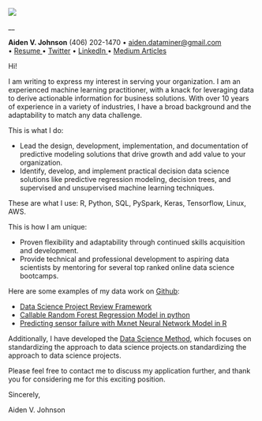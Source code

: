 ![](mini_headshot.png)  

__

**Aiden V. Johnson**
(406) 202-1470 • aiden.dataminer@gmail.com  
•  [Resume ](https://github.com/AVJdataminer/AVJdataminer.github.io/blob/master/Resume_AVJ_11_19_18_KE%20edits.pdf) • [Twitter](https://twitter.com/aidenvjohnson) • [LinkedIn ](https://www.linkedin.com/in/aiden-v-johnson/ ) • [Medium Articles ](https://medium.com/@aiden.dataminer)

Hi!  

I am writing to express my interest in serving your organization.  I am an experienced machine learning practitioner, with a knack for leveraging data to derive actionable information for business solutions. With over 10 years of experience in a variety of industries, I have a broad background and the adaptability to match any data challenge.

This is what I do:  
- Lead the design, development, implementation, and documentation of predictive modeling solutions that drive growth and add value to your organization.  
- Identify, develop, and implement practical decision data science solutions like predictive regression modeling, decision trees, and supervised and unsupervised machine learning techniques.

These are what I use: R, Python, SQL, PySpark, Keras, Tensorflow, Linux, AWS.

This is how I am unique:  
- Proven flexibility and adaptability through continued skills acquisition and development.  
- Provide technical and professional development to aspiring data scientists by mentoring for several top ranked online data science bootcamps.

Here are some examples of my data work on [Github](https://github.com/AVJdataminer/):  
- [Data Science Project Review Framework](https://github.com/AVJdataminer/Model_Review_Methods)  
- [Callable Random Forest Regression Model in python](https://github.com/AVJdataminer/WH)  
- [Predicting sensor failure with Mxnet Neural Network Model in R](https://github.com/AVJdataminer/Sensor)     

Additionally, I have developed the [Data Science Method](https://medium.com/@aiden.dataminer/the-data-science-method-dsm-data-collection-organization-and-definitions-d19b6ff141c4), which focuses on standardizing the approach to data science projects.on standardizing the approach to data science projects.

Please feel free to contact me to discuss my application further, and thank you for considering me for this exciting position.

Sincerely,  

Aiden V. Johnson
